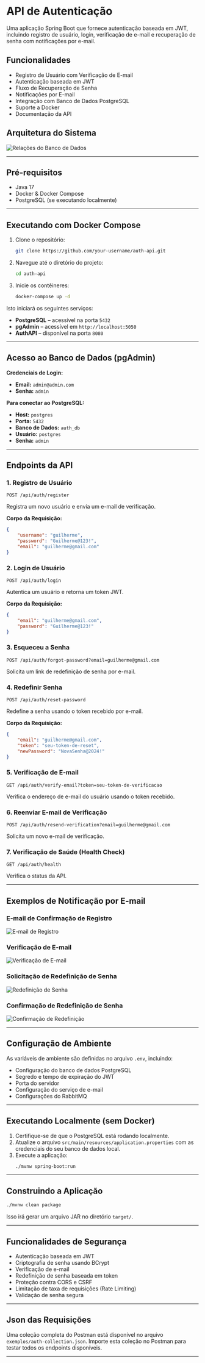 # API de Autenticação

Uma aplicação Spring Boot que fornece autenticação baseada em JWT, incluindo registro de usuário, login, verificação de e-mail e recuperação de senha com notificações por e-mail.

## Funcionalidades

- Registro de Usuário com Verificação de E-mail
- Autenticação baseada em JWT
- Fluxo de Recuperação de Senha
- Notificações por E-mail
- Integração com Banco de Dados PostgreSQL
- Suporte a Docker
- Documentação da API

## Arquitetura do Sistema

![Relações do Banco de Dados](exemplos/sql-relations.png)

---

## Pré-requisitos

- Java 17
- Docker & Docker Compose
- PostgreSQL (se executando localmente)

---

## Executando com Docker Compose

1.  Clone o repositório:
    ```bash
    git clone https://github.com/your-username/auth-api.git
    ```
2.  Navegue até o diretório do projeto:
    ```bash
    cd auth-api
    ```
3.  Inicie os contêineres:
    ```bash
    docker-compose up -d
    ```

Isto iniciará os seguintes serviços:

-   **PostgreSQL** – acessível na porta `5432`
-   **pgAdmin** – acessível em `http://localhost:5050`
-   **AuthAPI** – disponível na porta `8080`

---

## Acesso ao Banco de Dados (pgAdmin)

**Credenciais de Login:**

-   **Email:** `admin@admin.com`
-   **Senha:** `admin`

**Para conectar ao PostgreSQL:**

-   **Host:** `postgres`
-   **Porta:** `5432`
-   **Banco de Dados:** `auth_db`
-   **Usuário:** `postgres`
-   **Senha:** `admin`

---

## Endpoints da API

### 1. Registro de Usuário

```http
POST /api/auth/register
```

Registra um novo usuário e envia um e-mail de verificação.

**Corpo da Requisição:**

```json
{
    "username": "guilherme",
    "password": "Guilherme@123!",
    "email": "guilherme@gmail.com"
}
```

### 2. Login de Usuário

```http
POST /api/auth/login
```

Autentica um usuário e retorna um token JWT.

**Corpo da Requisição:**

```json
{
    "email": "guilherme@gmail.com",
    "password": "Guilherme@123!"
}
```

### 3. Esqueceu a Senha

```http
POST /api/auth/forgot-password?email=guilherme@gmail.com
```

Solicita um link de redefinição de senha por e-mail.

### 4. Redefinir Senha

```http
POST /api/auth/reset-password
```

Redefine a senha usando o token recebido por e-mail.

**Corpo da Requisição:**

```json
{
    "email": "guilherme@gmail.com",
    "token": "seu-token-de-reset",
    "newPassword": "NovaSenha@2024!"
}
```

### 5. Verificação de E-mail

```http
GET /api/auth/verify-email?token=seu-token-de-verificacao
```

Verifica o endereço de e-mail do usuário usando o token recebido.

### 6. Reenviar E-mail de Verificação

```http
POST /api/auth/resend-verification?email=guilherme@gmail.com
```

Solicita um novo e-mail de verificação.

### 7. Verificação de Saúde (Health Check)

```http
GET /api/auth/health
```

Verifica o status da API.

---

## Exemplos de Notificação por E-mail

### E-mail de Confirmação de Registro

![E-mail de Registro](exemplos/img_1.png)

### Verificação de E-mail

![Verificação de E-mail](exemplos/img_2.png)

### Solicitação de Redefinição de Senha

![Redefinição de Senha](exemplos/img_3.png)

### Confirmação de Redefinição de Senha

![Confirmação de Redefinição](exemplos/img_4.png)

---

## Configuração de Ambiente

As variáveis de ambiente são definidas no arquivo `.env`, incluindo:

-   Configuração do banco de dados PostgreSQL
-   Segredo e tempo de expiração do JWT
-   Porta do servidor
-   Configuração do serviço de e-mail
-   Configurações do RabbitMQ

---

## Executando Localmente (sem Docker)

1.  Certifique-se de que o PostgreSQL está rodando localmente.
2.  Atualize o arquivo `src/main/resources/application.properties` com as credenciais do seu banco de dados local.
3.  Execute a aplicação:
    ```bash
    ./mvnw spring-boot:run
    ```

---

## Construindo a Aplicação

```bash
./mvnw clean package
```

Isso irá gerar um arquivo JAR no diretório `target/`.

---

## Funcionalidades de Segurança

-   Autenticação baseada em JWT
-   Criptografia de senha usando BCrypt
-   Verificação de e-mail
-   Redefinição de senha baseada em token
-   Proteção contra CORS e CSRF
-   Limitação de taxa de requisições (Rate Limiting)
-   Validação de senha segura

---

## Json das Requisições

Uma coleção completa do Postman está disponível no arquivo `exemplos/auth-collection.json`. Importe esta coleção no Postman para testar todos os endpoints disponíveis.

---
